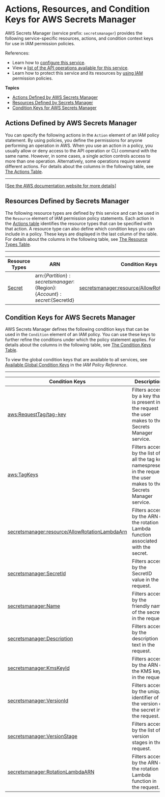 # Actions, Resources, and Condition Keys for AWS Secrets Manager<a name="list_awssecretsmanager"></a>

AWS Secrets Manager \(service prefix: `secretsmanager`\) provides the following service\-specific resources, actions, and condition context keys for use in IAM permission policies\.

References:
+ Learn how to [configure this service](http://docs.aws.amazon.com/secretsmanager/latest/userguide/)\.
+ View a [list of the API operations available for this service](http://docs.aws.amazon.com/secretsmanager/latest/userguide/)\.
+ Learn how to protect this service and its resources by [using IAM](http://docs.aws.amazon.com/secretsmanager/latest/userguide/auth-and-access.html) permission policies\.

**Topics**
+ [Actions Defined by AWS Secrets Manager](#awssecretsmanager-actions-as-permissions)
+ [Resources Defined by Secrets Manager](#awssecretsmanager-resources-for-iam-policies)
+ [Condition Keys for AWS Secrets Manager](#awssecretsmanager-policy-keys)

## Actions Defined by AWS Secrets Manager<a name="awssecretsmanager-actions-as-permissions"></a>

You can specify the following actions in the `Action` element of an IAM policy statement\. By using policies, you define the permissions for anyone performing an operation in AWS\. When you use an action in a policy, you usually allow or deny access to the API operation or CLI command with the same name\. However, in some cases, a single action controls access to more than one operation\. Alternatively, some operations require several different actions\. For details about the columns in the following table, see [The Actions Table](reference_policies_actions-resources-contextkeys.md#actions_table)\.


****  
[\[See the AWS documentation website for more details\]](http://docs.aws.amazon.com/IAM/latest/UserGuide/list_awssecretsmanager.html)

## Resources Defined by Secrets Manager<a name="awssecretsmanager-resources-for-iam-policies"></a>

The following resource types are defined by this service and can be used in the `Resource` element of IAM permission policy statements\. Each action in the [Actions table](#awssecretsmanager-actions-as-permissions) identifies the resource types that can be specified with that action\. A resource type can also define which condition keys you can include in a policy\. These keys are displayed in the last column of the table\. For details about the columns in the following table, see [The Resource Types Table](reference_policies_actions-resources-contextkeys.md#resources_table)\.


****  

| Resource Types | ARN | Condition Keys | 
| --- | --- | --- | 
|   [ Secret ](http://docs.aws.amazon.com/secretsmanager/latest/userguide/reference_iam-permissions.html#iam-resources)  |  arn:$\{Partition\}:secretsmanager:$\{Region\}:$\{Account\}:secret:$\{SecretId\}  |   [ secretsmanager:resource/AllowRotationLambdaArn ](#awssecretsmanager-secretsmanager_resource_AllowRotationLambdaArn)   | 

## Condition Keys for AWS Secrets Manager<a name="awssecretsmanager-policy-keys"></a>

AWS Secrets Manager defines the following condition keys that can be used in the `Condition` element of an IAM policy\. You can use these keys to further refine the conditions under which the policy statement applies\. For details about the columns in the following table, see [The Condition Keys Table](reference_policies_actions-resources-contextkeys.md#context_keys_table)\.

To view the global condition keys that are available to all services, see [Available Global Condition Keys](reference_policies_condition-keys.html#AvailableKeys) in the *IAM Policy Reference*\.


****  

| Condition Keys | Description | Type | 
| --- | --- | --- | 
|   [ aws:RequestTag/tag\-key ](http://docs.aws.amazon.com/secretsmanager/latest/userguide/reference_iam-permissions.html#iam-contextkeys)  | Filters access by a key that is present in the request the user makes to the Secrets Manager service\. | String | 
|   [ aws:TagKeys ](http://docs.aws.amazon.com/secretsmanager/latest/userguide/reference_iam-permissions.html#iam-contextkeys)  | Filters access by the list of all the tag key namespresent in the request the user makes to the Secrets Manager service\. | String | 
|   [ secretsmanager:resource/AllowRotationLambdaArn ](http://docs.aws.amazon.com/secretsmanager/latest/userguide/reference_iam-permissions.html#iam-contextkeys)  | Filters access by the ARN of the rotation Lambda function associated with the secret\. | ARN | 
|   [ secretsmanager:SecretId ](http://docs.aws.amazon.com/secretsmanager/latest/userguide/reference_iam-permissions.html#iam-contextkeys)  | Filters access by the SecretID value in the request\. | ARN | 
|   [ secretsmanager:Name ](http://docs.aws.amazon.com/secretsmanager/latest/userguide/reference_iam-permissions.html#iam-contextkeys)  | Filters access by the friendly name of the secret in the request\. | String | 
|   [ secretsmanager:Description ](http://docs.aws.amazon.com/secretsmanager/latest/userguide/reference_iam-permissions.html#iam-contextkeys)  | Filters access by the description text in the request\. | String | 
|   [ secretsmanager:KmsKeyId ](http://docs.aws.amazon.com/secretsmanager/latest/userguide/reference_iam-permissions.html#iam-contextkeys)  | Filters access by the ARN of the KMS key in the request\. | String | 
|   [ secretsmanager:VersionId ](http://docs.aws.amazon.com/secretsmanager/latest/userguide/reference_iam-permissions.html#iam-contextkeys)  | Filters access by the unique identifier of the version of the secret in the request\. | String | 
|   [ secretsmanager:VersionStage ](http://docs.aws.amazon.com/secretsmanager/latest/userguide/reference_iam-permissions.html#iam-contextkeys)  | Filters access by the list of version stages in the request\. | String | 
|   [ secretsmanager:RotationLambdaARN ](http://docs.aws.amazon.com/secretsmanager/latest/userguide/reference_iam-permissions.html#iam-contextkeys)  | Filters access by the ARN of the rotation Lambda function in the request\. | ARN | 
